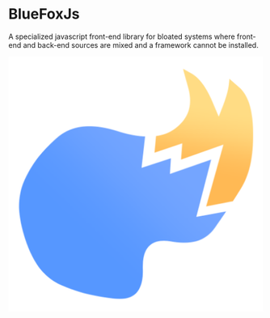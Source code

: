 # BlueFoxJs
A specialized javascript front-end library for bloated systems where front-end and back-end sources are mixed and a framework cannot be installed.

<img src="https://raw.githubusercontent.com/xoFeulB/BlueFoxJs/main/dist/favicon.ico">